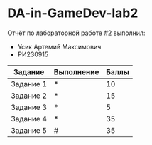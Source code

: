 # DA-in-GameDev-lab2
Отчёт по лабораторной работе #2 выполнил:
- Усик Артемий Максимович
-  РИ230915

| Задание|Выполнение|Баллы|
| ------ | --------| ---- |
|Задание 1| * | 10 |
|Задание 2| * | 15 |
|Задание 3| * | 5 |
|Задание 4| * | 35 |
|Задание 5| # | 35 |
